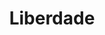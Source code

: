 ---
layout: bairro
title: Liberdade
regiao: zona-central
pb: "!1m18!1m12!1m3!1d29256.69316323659!2d-46.63230425000005!3d-23.565331399999987!2m3!1f0!2f0!3f0!3m2!1i1024!2i768!4f13.1!3m3!1m2!1s0x94ce59a00cc9896b%3A0x4d7fa8becba4e40d!2sLiberdade%2C+S%C3%A3o+Paulo+-+State+of+S%C3%A3o+Paulo!5e0!3m2!1sen!2sbr!4v1427320543011"
location: liberdade,+sao+paulo
photo_id: "16873567816"
---